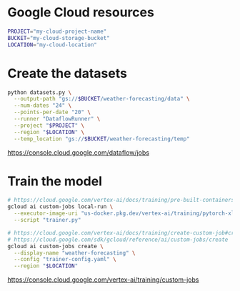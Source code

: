 # Google Cloud resources

```sh
PROJECT="my-cloud-project-name"
BUCKET="my-cloud-storage-bucket"
LOCATION="my-cloud-location"
```

# Create the datasets

```sh
python datasets.py \
  --output-path "gs://$BUCKET/weather-forecasting/data" \
  --num-dates "24" \
  --points-per-date "20" \
  --runner "DataflowRunner" \
  --project "$PROJECT" \
  --region "$LOCATION" \
  --temp_location "gs://$BUCKET/weather-forecasting/temp"
```

https://console.cloud.google.com/dataflow/jobs

# Train the model

```sh
# https://cloud.google.com/vertex-ai/docs/training/pre-built-containers#pytorch
gcloud ai custom-jobs local-run \
  --executor-image-uri "us-docker.pkg.dev/vertex-ai/training/pytorch-xla.1-11:latest" \
  --script "trainer.py"

# https://cloud.google.com/vertex-ai/docs/training/create-custom-job#create_custom_job-gcloud
# https://cloud.google.com/sdk/gcloud/reference/ai/custom-jobs/create
gcloud ai custom-jobs create \
  --display-name "weather-forecasting" \
  --config "trainer-config.yaml" \
  --region "$LOCATION"
```

https://console.cloud.google.com/vertex-ai/training/custom-jobs
